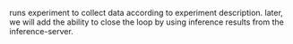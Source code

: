 runs experiment to collect data according to experiment description. later, we will add the ability to close the loop by using inference results from the inference-server.